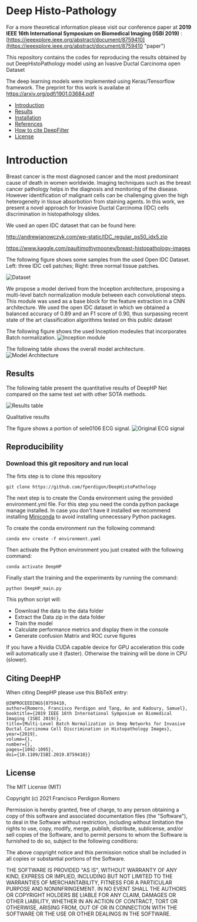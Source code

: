 # Deep Histo-Pathology

For a more theoretical information please visit our conference paper at **2019 IEEE 16th International Symposium 
on Biomedical Imaging (ISBI 2019)**
:[https://ieeexplore.ieee.org/abstract/document/8759410](https://ieeexplore.ieee.org/abstract/document/8759410 "paper")  

This repository contains the codes for reproducing the results obtained by out DeepHistoPathology model using an 
Ivasive Ductal Carcinoma open Dataset

The deep learning models were implemented using Keras/Tensorflow framework.
The preprint for this work is availabe at https://arxiv.org/pdf/1901.03684.pdf

- [Introduction](#introduction) 
- [Results](#results)
- [Installation](#installation)
- [References](#references)
- [How to cite DeepFilter](#citing-deepfilter)
- [License](#license)

# Introduction

Breast cancer is the most diagnosed cancer and the most predominant cause of death in women worldwide. 
Imaging techniques such as the breast cancer pathology helps in the diagnosis and monitoring of the disease. 
However identification of malignant cells can be challenging given the high heterogeneity in tissue absorbotion from 
staining agents. In this work, we present a novel approach for Invasive Ductal Carcinoma (IDC) cells discrimination in 
histopathology slides.

We used an open IDC dataset that can be found here:

http://andrewjanowczyk.com/wp-static/IDC_regular_ps50_idx5.zip

https://www.kaggle.com/paultimothymooney/breast-histopathology-images


The following figure shows some samples from the used Open IDC Dataset.  
Left: three IDC cell patches; Right: three normal tissue patches.

![Dataset](_README_IMGS/Dataset.png "Dataset")

We propose a model derived from the Inception architecture, proposing a multi-level batch normalization module between 
each convolutional steps. This module was used as a base block for the feature extraction in a CNN architecture. 
We used the open IDC dataset in which we obtained a balanced accuracy of 0.89 and an F1 score of 0.90, thus surpassing
recent state of the art classification algorithms tested on this public dataset

The following figure shows the used Inception modeules that incorporates Batch normalization. 
![Inception module](_README_IMGS/Inception_module.png "Inception module")

The following table shows the overall model architecture.
![Model Architecture](_README_IMGS/Arch_table.png "Model Architecture")



## Results

The following table present the quantitative results of DeepHP Net compared on the same test set with other SOTA 
methods.

![Results table](_README_IMGS/Results_table.png "Results table")

Qualitative results

The figure shows a portion of sele0106 ECG signal.
![Original ECG signal](ReadmeImg/fig_sele0106_orig.png "Original ECG signal")


## Reproducibility
  
### Download this git repository and run local
The firts step is to clone this repository
 
~~~
git clone https://github.com/fperdigon/DeepHistoPathology
~~~

The next step is to create the Conda environment using the provided environment.yml file. For this step you need the 
conda python package manage installed. In case you don't have it installed we recommend installing 
[Miniconda](https://docs.conda.io/projects/conda/en/latest/user-guide/install/) to avoid installing unnecessary Python 
packages. 

To create the conda environment run the following command:
~~~
conda env create -f environment.yaml
~~~

Then activate the Python environment you just created with the following command:

~~~
conda activate DeepHP
~~~

Finally start the training and the experiments by running the command:

~~~
python DeepHP_main.py
~~~

This python script will:
- Download the data to the data folder
- Extract the Data zip in the data folder
- Train the model 
- Calculate performance metrics and display them in the console
- Generate confusion Matrix and ROC curve figures

If you have a Nvidia CUDA capable device for GPU acceleration this code will automatically use it (faster). Otherwise the 
training will be done in CPU (slower).   

## Citing DeepHP

When citing DeepHP please use this BibTeX entry:
   
    @INPROCEEDINGS{8759410,
    author={Romero, Francisco Perdigоn and Tang, An and Kadoury, Samuel},
    booktitle={2019 IEEE 16th International Symposium on Biomedical Imaging (ISBI 2019)}, 
    title={Multi-Level Batch Normalization in Deep Networks for Invasive Ductal Carcinoma Cell Discrimination in Histopathology Images}, 
    year={2019},
    volume={},
    number={},
    pages={1092-1095},
    doi={10.1109/ISBI.2019.8759410}}
    
## License

The MIT License (MIT)

Copyright (c) 2021 Francisco Perdigon Romero

Permission is hereby granted, free of charge, to any person obtaining a copy
of this software and associated documentation files (the "Software"), to deal
in the Software without restriction, including without limitation the rights
to use, copy, modify, merge, publish, distribute, sublicense, and/or sell
copies of the Software, and to permit persons to whom the Software is
furnished to do so, subject to the following conditions:

The above copyright notice and this permission notice shall be included in all
copies or substantial portions of the Software.

THE SOFTWARE IS PROVIDED "AS IS", WITHOUT WARRANTY OF ANY KIND, EXPRESS OR
IMPLIED, INCLUDING BUT NOT LIMITED TO THE WARRANTIES OF MERCHANTABILITY,
FITNESS FOR A PARTICULAR PURPOSE AND NONINFRINGEMENT. IN NO EVENT SHALL THE
AUTHORS OR COPYRIGHT HOLDERS BE LIABLE FOR ANY CLAIM, DAMAGES OR OTHER
LIABILITY, WHETHER IN AN ACTION OF CONTRACT, TORT OR OTHERWISE, ARISING FROM,
OUT OF OR IN CONNECTION WITH THE SOFTWARE OR THE USE OR OTHER DEALINGS IN THE
SOFTWARE.